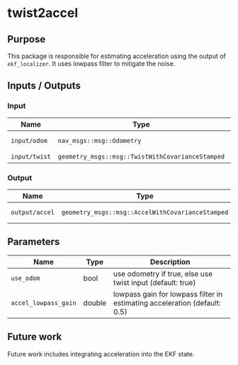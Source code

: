 # twist2accel

## Purpose

This package is responsible for estimating acceleration using the output of `ekf_localizer`. It uses lowpass filter to mitigate the noise.

## Inputs / Outputs

### Input

| Name          | Type                                             | Description           |
| ------------- | ------------------------------------------------ | --------------------- |
| `input/odom`  | `nav_msgs::msg::Odometry`                        | localization odometry |
| `input/twist` | `geometry_msgs::msg::TwistWithCovarianceStamped` | twist                 |

### Output

| Name           | Type                                             | Description            |
| -------------- | ------------------------------------------------ | ---------------------- |
| `output/accel` | `geometry_msgs::msg::AccelWithCovarianceStamped` | estimated acceleration |

## Parameters

| Name                 | Type   | Description                                                               |
| -------------------- | ------ | ------------------------------------------------------------------------- |
| `use_odom`           | bool   | use odometry if true, else use twist input (default: true)                |
| `accel_lowpass_gain` | double | lowpass gain for lowpass filter in estimating acceleration (default: 0.5) |

## Future work

Future work includes integrating acceleration into the EKF state.

